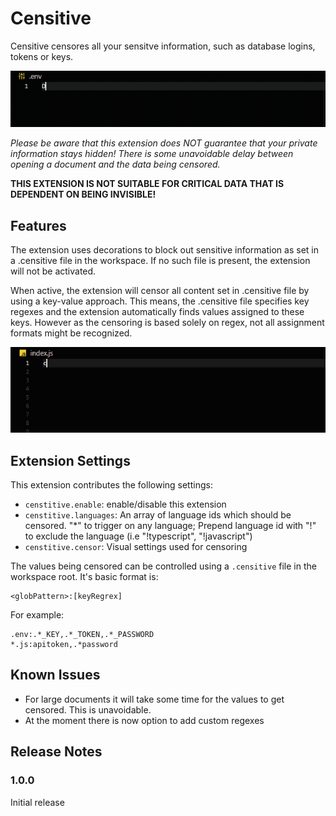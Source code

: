# Censitive

Censitive censores all your sensitve information, such as database logins, tokens or keys.

![demo for .env files](resources/demo.gif)

*Please be aware that this extension does NOT guarantee that your private information stays hidden!*
*There is some unavoidable delay between opening a document and the data being censored.*

**THIS EXTENSION IS NOT SUITABLE FOR CRITICAL DATA THAT IS DEPENDENT ON BEING INVISIBLE!**

## Features

The extension uses decorations to block out sensitive information as set in a .censitive file in the workspace.
If no such file is present, the extension will not be activated.

When active, the extension will censor all content set in .censitive file by using a key-value approach.
This means, the .censitive file specifies key regexes and the extension automatically finds values assigned to these keys.
However as the censoring is based solely on regex, not all assignment formats might be recognized.

![demo for js files](resources/demo_smart.gif)

## Extension Settings

This extension contributes the following settings:

* `censtitive.enable`: enable/disable this extension
* `censtitive.languages`: An array of language ids which should be censored. "*" to trigger on any language; Prepend language id with "!" to exclude the language (i.e "!typescript", "!javascript")
* `censtitive.censor`: Visual settings used for censoring

The values being censored can be controlled using a `.censitive` file in the workspace root. It's basic format is:

```
<globPattern>:[keyRegrex]
```

For example:

```
.env:.*_KEY,.*_TOKEN,.*_PASSWORD
*.js:apitoken,.*password
```

## Known Issues

- For large documents it will take some time for the values to get censored. This is unavoidable.
- At the moment there is now option to add custom regexes

## Release Notes

### 1.0.0

Initial release